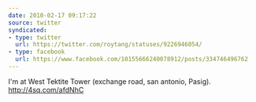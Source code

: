 ```yaml
---
date: 2010-02-17 09:17:22
source: twitter
syndicated:
- type: twitter
  url: https://twitter.com/roytang/statuses/9226946054/
- type: facebook
  url: https://www.facebook.com/10155666240078912/posts/334746496762
---
```


I'm at West Tektite Tower (exchange road, san antonio, Pasig). http://4sq.com/afdNhC